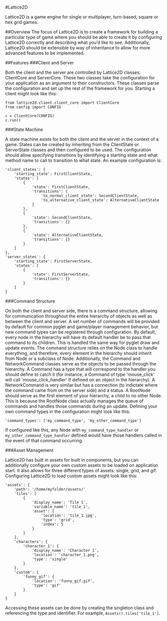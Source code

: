 #Lattice2D

Lattice2D is a game engine for single or multiplayer, turn-based, square or hex grid games.

##Overview
    The focus of Lattice2D is to create a framework for building a particular type of game where you should be able to create it by configuring Lattice2D correctly and describing what you’d like to see.  Additionally, Lattice2D should be extensible by way of inheritance to allow for more advanced features to be implemented.

##Features
###Client and Server

Both the client and the server are controlled by Lattice2D classes: ClientCore and ServerCore.  These two classes take the configuration for your application as an argument to their constructors.  These classes parse the configuration and set up the rest of the framework for you.  Starting a client might look like this:

```
from lattice2d.client.client_core import ClientCore
from config import CONFIG

c = ClientCore(CONFIG)
c.run()
```

###State Machine

A state machine exists for both the client and the server in the context of a game.  States can be created by inheriting from the ClientState or ServerState classes and then configured to be used.  The configuration should allow specifying transitions by identifying a starting state and what method name to call to transition to what state.  An example configuration is:

```
'client_states': {
	'starting_state': FirstClientState,
	'states': [
		{
			'state': FirstClientState,
			'transitions': {
				'to_normal_client_state': SecondClientState,
				'to_alternative_client_state': AlternativeClientState
			}
		},
		{
			'state': SecondClientState,
			'transitions': {}
		},
		{
			'state': AlternativeClientState,
			'transitions': {}
		}
	]
},
'server_states': {
	'starting_state': FirstServerState,
	'states': [
		{
			'state': FirstServerState,
			'transitions': {}
		}
	]
}
```
###Command Structure

On both the client and server side, there is a command structure, allowing for communication throughout the entire hierarchy of objects as well as between the client and server.  A set number of commands will be provided by default for common pyglet and game/player management behavior, but new command types can be registered through configuration.  By default, every node in the hierarchy will have its default handler be to pass that command to its children. This is handled the same way for pyglet draw and update events.  The command structure relies on the Node class to handle everything, and therefore, every element in the hierarchy should inherit from Node or a subclass of Node.  Additionally, the Command and NetworkCommand classes serve as the objects to be passed through the hierarchy.  A Command has a type that will correspond to the handler you should define to catch it (for instance, a Command of type 'mouse_click' will call 'mouse_click_handler' if defined on an object in the hierarchy).  A NetworkCommand is very similar but has a connection (to indictate where the command came from on the server side) and a status.  A RootNode should serve as the first element of your hierarchy, a child to no other Node.  This is because the RootNode class actually manages the queue of commands and handles those commands during an update.  Defining your own command types in the configuration might look like this:

```
'command_types': ['my_command_type', 'my_other_command_type']
```

If configured like this, any Node with `my_command_type_handler` or `my_other_command_type_handler` defined would have those handlers called in the event of that command occurring.

###Asset Management

Lattice2D has built in assets for built in components, but you can additionally configure your own custom assets to be loaded on application start.  It also allows for three different types of assets: single, grid, and gif.  Configuring Lattice2D to load custom assets might look like this: 

```
'assets': {
	'path': '/home/myfolder/assets/'
	'tiles': [
		{
			'display_name': 'Tile 1',
			'variable_name': 'tile_1',
			'asset': {
				'location': 'tile_1.jpg',
				'type': 'grid',
				'index': 5
			}
		}
	],
	'characters': {
		'character_1': {
			'display_name': 'Character 1',
			'location': 'character_1.png',
			'type': 'single'
		}
	},
	'custom': {
		'funny_gif': {
			'location': 'funny_gif.gif',
			'type': 'gif'
		}
	}
}
```

Accessing these assets can be done by creating the singleton class and referencing the type and identifier. For example, `Assets().tiles['tile_1']`.
